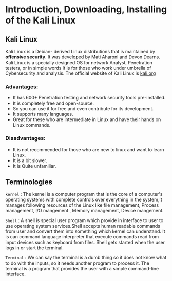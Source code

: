 
# Introduction, Downloading, Installing of the Kali Linux

## Kali Linux 
  Kali Linux is a Debian- derived Linux distributions
  that is maintained by **offensive security**.
  It was developed by Mati Aharoni and Devon Dearns.
  Kali Linux is a specially designed OS for network
  Analyst, Penetration testers, or in simple words
  It is for those who work under umbrella of 
  Cybersecurity and analysis. The official
  website of Kali Linux is [kali.org](kali.org)

### Advantages:
  - It has 600+ Penetration testing and network
    security tools pre-installed.
  - It is completely free and open-source. 
  - So you can use it for free and even contribute
    for its development.
  - It supports many languages.
  - Great for these who are intermediate in Linux
    and have their hands on Linux commands.
 
### Disadvantages:
  - It is not recommended for those who are new 
    to linux and want to learn Linux.
  - It is a bit slower.
  - It is Quite unfamiliar.

## Terminologies
  `kernel` : The kernel is a computer program
    that is the core of a computer's operating
    systems with complete controls over 
    everything in the system,It manages 
    following resources of the Linux like file
    management, Process management, I/O 
    mangement , Memory management, Device 
    mangement.
  
  `Shell` : A shell is special user program
    which provide in interface to user to use
    operating system services.Shell accepts 
    human readable commands from user and convert
    them into something which kernel can 
    understand. It is can command language
    interpreter that execute commands read 
    from input devices such as keyboard 
    from files. Shell gets started when the 
    user logs in or start the terminal.

   `Terminal` : We can say the terminal is a
     dumb thing so it does not know what to
     do with the inputs, so it needs another
     program to process it. The terminal is 
     a program that provides the user with
     a simple command-line interface.


    

  
         

